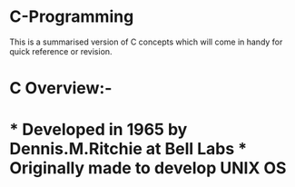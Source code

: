# C-Programming
This is a summarised version of C concepts which will come in handy for quick reference or revision. 
<br>
<h1> C Overview:- <h1>
* Developed in 1965 by Dennis.M.Ritchie at Bell Labs
* Originally made to develop UNIX OS

